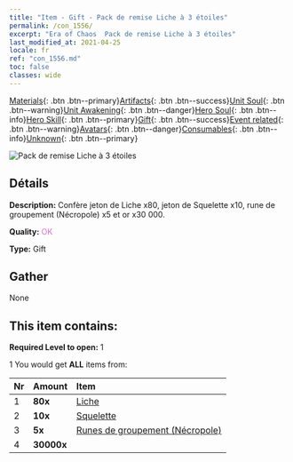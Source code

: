 ```yaml
---
title: "Item - Gift - Pack de remise Liche à 3 étoiles"
permalink: /con_1556/
excerpt: "Era of Chaos  Pack de remise Liche à 3 étoiles"
last_modified_at: 2021-04-25
locale: fr
ref: "con_1556.md"
toc: false
classes: wide
---
```

 [Materials](/ItemsFR/){: .btn .btn--primary}[Artifacts](/ItemsFR/Artifacts/){: .btn .btn--success}[Unit Soul](/ItemsFR/UnitSoul/){: .btn .btn--warning}[Unit Awakening](/ItemsFR/UnitAwakening/){: .btn .btn--danger}[Hero Soul](/ItemsFR/HeroSoul/){: .btn .btn--info}[Hero Skill](/ItemsFR/HeroSkill/){: .btn .btn--primary}[Gift](/ItemsFR/Gift/){: .btn .btn--success}[Event related](/ItemsFR/Events/){: .btn .btn--warning}[Avatars](/ItemsFR/Avatars/){: .btn .btn--danger}[Consumables](/ItemsFR/Consumables/){: .btn .btn--info}[Unknown](/ItemsFR/Unknown/){: .btn .btn--primary}

 ![Pack de remise Liche à 3 étoiles](/images/t/i_907167.png)

## Détails
 **Description:** Confère jeton de Liche x80, jeton de Squelette x10, rune de groupement (Nécropole) x5 et or x30 000.

 **Quality:** <span style="color: #DA70D6">OK</span>

 **Type:** Gift

## Gather

  None

## This item contains:

 **Required Level to open:** 1

 1 You would get **ALL** items  from:

  | Nr | Amount |     Item    |
  |:---|:-------|:------------|
  | 1 |  **80x** | [Liche](/ItemsFR/unt_212/) |  | 
  | 2 |  **10x** | [Squelette](/ItemsFR/unt_208/) |  | 
  | 3 |  **5x** | [Runes de groupement (Nécropole)](/ItemsFR/con_755/) |  | 
  | 4 |  **30000x** | <i class="fas fa-coins"/> |  | 

